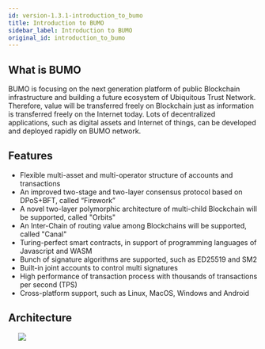 ```yaml
---
id: version-1.3.1-introduction_to_bumo
title: Introduction to BUMO
sidebar_label: Introduction to BUMO
original_id: introduction_to_bumo
---
```


## What is BUMO

BUMO is focusing on the next generation platform of public Blockchain infrastructure and building a future ecosystem of Ubiquitous Trust Network. Therefore, value will be transferred freely on Blockchain just as information is transferred freely on the Internet today. Lots of decentralized applications, such as digital assets and Internet of things, can be developed and deployed rapidly on BUMO network.

## Features

- Flexible multi-asset and multi-operator structure of accounts and transactions
- An improved two-stage and two-layer consensus protocol based on DPoS+BFT, called “Firework”
- A novel two-layer polymorphic architecture of multi-child Blockchain will be supported, called "Orbits"
- An Inter-Chain of routing value among Blockchains will be supported, called "Canal"
- Turing-perfect smart contracts, in support of programming languages of Javascript and WASM
- Bunch of signature algorithms are supported, such as ED25519 and SM2
- Built-in joint accounts to control multi signatures
- High performance of transaction process with thousands of transactions per second (TPS)
- Cross-platform support, such as Linux, MacOS, Windows and Android

## Architecture

<img src="/docs/assets/arch.png" style= "margin-left: 20px">


